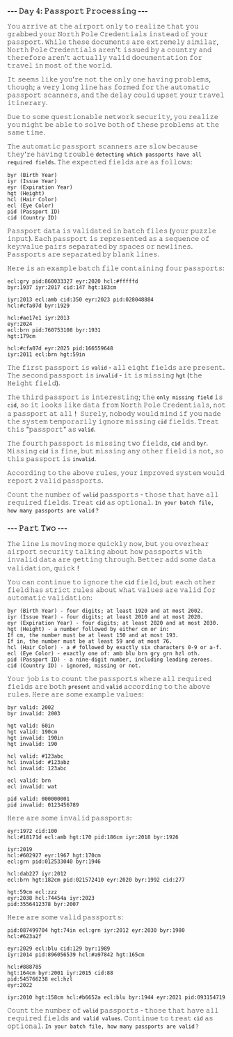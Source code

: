 ### --- 𝙳𝚊𝚢 𝟺: 𝙿𝚊𝚜𝚜𝚙𝚘𝚛𝚝 𝙿𝚛𝚘𝚌𝚎𝚜𝚜𝚒𝚗𝚐 ---

𝚈𝚘𝚞 𝚊𝚛𝚛𝚒𝚟𝚎 𝚊𝚝 𝚝𝚑𝚎 𝚊𝚒𝚛𝚙𝚘𝚛𝚝 𝚘𝚗𝚕𝚢 𝚝𝚘 𝚛𝚎𝚊𝚕𝚒𝚣𝚎 𝚝𝚑𝚊𝚝 𝚢𝚘𝚞 𝚐𝚛𝚊𝚋𝚋𝚎𝚍 𝚢𝚘𝚞𝚛 𝙽𝚘𝚛𝚝𝚑 𝙿𝚘𝚕𝚎 𝙲𝚛𝚎𝚍𝚎𝚗𝚝𝚒𝚊𝚕𝚜 𝚒𝚗𝚜𝚝𝚎𝚊𝚍 𝚘𝚏 𝚢𝚘𝚞𝚛 𝚙𝚊𝚜𝚜𝚙𝚘𝚛𝚝. 𝚆𝚑𝚒𝚕𝚎 𝚝𝚑𝚎𝚜𝚎 𝚍𝚘𝚌𝚞𝚖𝚎𝚗𝚝𝚜 𝚊𝚛𝚎 𝚎𝚡𝚝𝚛𝚎𝚖𝚎𝚕𝚢 𝚜𝚒𝚖𝚒𝚕𝚊𝚛, 𝙽𝚘𝚛𝚝𝚑 𝙿𝚘𝚕𝚎 𝙲𝚛𝚎𝚍𝚎𝚗𝚝𝚒𝚊𝚕𝚜 𝚊𝚛𝚎𝚗'𝚝 𝚒𝚜𝚜𝚞𝚎𝚍 𝚋𝚢 𝚊 𝚌𝚘𝚞𝚗𝚝𝚛𝚢 𝚊𝚗𝚍 𝚝𝚑𝚎𝚛𝚎𝚏𝚘𝚛𝚎 𝚊𝚛𝚎𝚗'𝚝 𝚊𝚌𝚝𝚞𝚊𝚕𝚕𝚢 𝚟𝚊𝚕𝚒𝚍 𝚍𝚘𝚌𝚞𝚖𝚎𝚗𝚝𝚊𝚝𝚒𝚘𝚗 𝚏𝚘𝚛 𝚝𝚛𝚊𝚟𝚎𝚕 𝚒𝚗 𝚖𝚘𝚜𝚝 𝚘𝚏 𝚝𝚑𝚎 𝚠𝚘𝚛𝚕𝚍.

𝙸𝚝 𝚜𝚎𝚎𝚖𝚜 𝚕𝚒𝚔𝚎 𝚢𝚘𝚞'𝚛𝚎 𝚗𝚘𝚝 𝚝𝚑𝚎 𝚘𝚗𝚕𝚢 𝚘𝚗𝚎 𝚑𝚊𝚟𝚒𝚗𝚐 𝚙𝚛𝚘𝚋𝚕𝚎𝚖𝚜, 𝚝𝚑𝚘𝚞𝚐𝚑; 𝚊 𝚟𝚎𝚛𝚢 𝚕𝚘𝚗𝚐 𝚕𝚒𝚗𝚎 𝚑𝚊𝚜 𝚏𝚘𝚛𝚖𝚎𝚍 𝚏𝚘𝚛 𝚝𝚑𝚎 𝚊𝚞𝚝𝚘𝚖𝚊𝚝𝚒𝚌 𝚙𝚊𝚜𝚜𝚙𝚘𝚛𝚝 𝚜𝚌𝚊𝚗𝚗𝚎𝚛𝚜, 𝚊𝚗𝚍 𝚝𝚑𝚎 𝚍𝚎𝚕𝚊𝚢 𝚌𝚘𝚞𝚕𝚍 𝚞𝚙𝚜𝚎𝚝 𝚢𝚘𝚞𝚛 𝚝𝚛𝚊𝚟𝚎𝚕 𝚒𝚝𝚒𝚗𝚎𝚛𝚊𝚛𝚢.

𝙳𝚞𝚎 𝚝𝚘 𝚜𝚘𝚖𝚎 𝚚𝚞𝚎𝚜𝚝𝚒𝚘𝚗𝚊𝚋𝚕𝚎 𝚗𝚎𝚝𝚠𝚘𝚛𝚔 𝚜𝚎𝚌𝚞𝚛𝚒𝚝𝚢, 𝚢𝚘𝚞 𝚛𝚎𝚊𝚕𝚒𝚣𝚎 𝚢𝚘𝚞 𝚖𝚒𝚐𝚑𝚝 𝚋𝚎 𝚊𝚋𝚕𝚎 𝚝𝚘 𝚜𝚘𝚕𝚟𝚎 𝚋𝚘𝚝𝚑 𝚘𝚏 𝚝𝚑𝚎𝚜𝚎 𝚙𝚛𝚘𝚋𝚕𝚎𝚖𝚜 𝚊𝚝 𝚝𝚑𝚎 𝚜𝚊𝚖𝚎 𝚝𝚒𝚖𝚎.

𝚃𝚑𝚎 𝚊𝚞𝚝𝚘𝚖𝚊𝚝𝚒𝚌 𝚙𝚊𝚜𝚜𝚙𝚘𝚛𝚝 𝚜𝚌𝚊𝚗𝚗𝚎𝚛𝚜 𝚊𝚛𝚎 𝚜𝚕𝚘𝚠 𝚋𝚎𝚌𝚊𝚞𝚜𝚎 𝚝𝚑𝚎𝚢'𝚛𝚎 𝚑𝚊𝚟𝚒𝚗𝚐 𝚝𝚛𝚘𝚞𝚋𝚕𝚎 `𝚍𝚎𝚝𝚎𝚌𝚝𝚒𝚗𝚐 𝚠𝚑𝚒𝚌𝚑 𝚙𝚊𝚜𝚜𝚙𝚘𝚛𝚝𝚜 𝚑𝚊𝚟𝚎 𝚊𝚕𝚕 𝚛𝚎𝚚𝚞𝚒𝚛𝚎𝚍 𝚏𝚒𝚎𝚕𝚍𝚜`. 𝚃𝚑𝚎 𝚎𝚡𝚙𝚎𝚌𝚝𝚎𝚍 𝚏𝚒𝚎𝚕𝚍𝚜 𝚊𝚛𝚎 𝚊𝚜 𝚏𝚘𝚕𝚕𝚘𝚠𝚜:

```
𝚋𝚢𝚛 (𝙱𝚒𝚛𝚝𝚑 𝚈𝚎𝚊𝚛)
𝚒𝚢𝚛 (𝙸𝚜𝚜𝚞𝚎 𝚈𝚎𝚊𝚛)
𝚎𝚢𝚛 (𝙴𝚡𝚙𝚒𝚛𝚊𝚝𝚒𝚘𝚗 𝚈𝚎𝚊𝚛)
𝚑𝚐𝚝 (𝙷𝚎𝚒𝚐𝚑𝚝)
𝚑𝚌𝚕 (𝙷𝚊𝚒𝚛 𝙲𝚘𝚕𝚘𝚛)
𝚎𝚌𝚕 (𝙴𝚢𝚎 𝙲𝚘𝚕𝚘𝚛)
𝚙𝚒𝚍 (𝙿𝚊𝚜𝚜𝚙𝚘𝚛𝚝 𝙸𝙳)
𝚌𝚒𝚍 (𝙲𝚘𝚞𝚗𝚝𝚛𝚢 𝙸𝙳)
```

𝙿𝚊𝚜𝚜𝚙𝚘𝚛𝚝 𝚍𝚊𝚝𝚊 𝚒𝚜 𝚟𝚊𝚕𝚒𝚍𝚊𝚝𝚎𝚍 𝚒𝚗 𝚋𝚊𝚝𝚌𝚑 𝚏𝚒𝚕𝚎𝚜 (𝚢𝚘𝚞𝚛 𝚙𝚞𝚣𝚣𝚕𝚎 𝚒𝚗𝚙𝚞𝚝). 𝙴𝚊𝚌𝚑 𝚙𝚊𝚜𝚜𝚙𝚘𝚛𝚝 𝚒𝚜 𝚛𝚎𝚙𝚛𝚎𝚜𝚎𝚗𝚝𝚎𝚍 𝚊𝚜 𝚊 𝚜𝚎𝚚𝚞𝚎𝚗𝚌𝚎 𝚘𝚏 𝚔𝚎𝚢:𝚟𝚊𝚕𝚞𝚎 𝚙𝚊𝚒𝚛𝚜 𝚜𝚎𝚙𝚊𝚛𝚊𝚝𝚎𝚍 𝚋𝚢 𝚜𝚙𝚊𝚌𝚎𝚜 𝚘𝚛 𝚗𝚎𝚠𝚕𝚒𝚗𝚎𝚜. 𝙿𝚊𝚜𝚜𝚙𝚘𝚛𝚝𝚜 𝚊𝚛𝚎 𝚜𝚎𝚙𝚊𝚛𝚊𝚝𝚎𝚍 𝚋𝚢 𝚋𝚕𝚊𝚗𝚔 𝚕𝚒𝚗𝚎𝚜.

𝙷𝚎𝚛𝚎 𝚒𝚜 𝚊𝚗 𝚎𝚡𝚊𝚖𝚙𝚕𝚎 𝚋𝚊𝚝𝚌𝚑 𝚏𝚒𝚕𝚎 𝚌𝚘𝚗𝚝𝚊𝚒𝚗𝚒𝚗𝚐 𝚏𝚘𝚞𝚛 𝚙𝚊𝚜𝚜𝚙𝚘𝚛𝚝𝚜:

```
𝚎𝚌𝚕:𝚐𝚛𝚢 𝚙𝚒𝚍:𝟾𝟼𝟶𝟶𝟹𝟹𝟹𝟸𝟽 𝚎𝚢𝚛:𝟸𝟶𝟸𝟶 𝚑𝚌𝚕:#𝚏𝚏𝚏𝚏𝚏𝚍
𝚋𝚢𝚛:𝟷𝟿𝟹𝟽 𝚒𝚢𝚛:𝟸𝟶𝟷𝟽 𝚌𝚒𝚍:𝟷𝟺𝟽 𝚑𝚐𝚝:𝟷𝟾𝟹𝚌𝚖

𝚒𝚢𝚛:𝟸𝟶𝟷𝟹 𝚎𝚌𝚕:𝚊𝚖𝚋 𝚌𝚒𝚍:𝟹𝟻𝟶 𝚎𝚢𝚛:𝟸𝟶𝟸𝟹 𝚙𝚒𝚍:𝟶𝟸𝟾𝟶𝟺𝟾𝟾𝟾𝟺
𝚑𝚌𝚕:#𝚌𝚏𝚊𝟶𝟽𝚍 𝚋𝚢𝚛:𝟷𝟿𝟸𝟿

𝚑𝚌𝚕:#𝚊𝚎𝟷𝟽𝚎𝟷 𝚒𝚢𝚛:𝟸𝟶𝟷𝟹
𝚎𝚢𝚛:𝟸𝟶𝟸𝟺
𝚎𝚌𝚕:𝚋𝚛𝚗 𝚙𝚒𝚍:𝟽𝟼𝟶𝟽𝟻𝟹𝟷𝟶𝟾 𝚋𝚢𝚛:𝟷𝟿𝟹𝟷
𝚑𝚐𝚝:𝟷𝟽𝟿𝚌𝚖

𝚑𝚌𝚕:#𝚌𝚏𝚊𝟶𝟽𝚍 𝚎𝚢𝚛:𝟸𝟶𝟸𝟻 𝚙𝚒𝚍:𝟷𝟼𝟼𝟻𝟻𝟿𝟼𝟺𝟾
𝚒𝚢𝚛:𝟸𝟶𝟷𝟷 𝚎𝚌𝚕:𝚋𝚛𝚗 𝚑𝚐𝚝:𝟻𝟿𝚒𝚗
```

𝚃𝚑𝚎 𝚏𝚒𝚛𝚜𝚝 𝚙𝚊𝚜𝚜𝚙𝚘𝚛𝚝 𝚒𝚜 `𝚟𝚊𝚕𝚒𝚍` - 𝚊𝚕𝚕 𝚎𝚒𝚐𝚑𝚝 𝚏𝚒𝚎𝚕𝚍𝚜 𝚊𝚛𝚎 𝚙𝚛𝚎𝚜𝚎𝚗𝚝. 𝚃𝚑𝚎 𝚜𝚎𝚌𝚘𝚗𝚍 𝚙𝚊𝚜𝚜𝚙𝚘𝚛𝚝 𝚒𝚜 `𝚒𝚗𝚟𝚊𝚕𝚒𝚍` - 𝚒𝚝 𝚒𝚜 𝚖𝚒𝚜𝚜𝚒𝚗𝚐 `𝚑𝚐𝚝` (𝚝𝚑𝚎 𝙷𝚎𝚒𝚐𝚑𝚝 𝚏𝚒𝚎𝚕𝚍).

𝚃𝚑𝚎 𝚝𝚑𝚒𝚛𝚍 𝚙𝚊𝚜𝚜𝚙𝚘𝚛𝚝 𝚒𝚜 𝚒𝚗𝚝𝚎𝚛𝚎𝚜𝚝𝚒𝚗𝚐; 𝚝𝚑𝚎 `𝚘𝚗𝚕𝚢 𝚖𝚒𝚜𝚜𝚒𝚗𝚐 𝚏𝚒𝚎𝚕𝚍` 𝚒𝚜 `𝚌𝚒𝚍`, 𝚜𝚘 𝚒𝚝 𝚕𝚘𝚘𝚔𝚜 𝚕𝚒𝚔𝚎 𝚍𝚊𝚝𝚊 𝚏𝚛𝚘𝚖 𝙽𝚘𝚛𝚝𝚑 𝙿𝚘𝚕𝚎 𝙲𝚛𝚎𝚍𝚎𝚗𝚝𝚒𝚊𝚕𝚜, 𝚗𝚘𝚝 𝚊 𝚙𝚊𝚜𝚜𝚙𝚘𝚛𝚝 𝚊𝚝 𝚊𝚕𝚕！ 𝚂𝚞𝚛𝚎𝚕𝚢, 𝚗𝚘𝚋𝚘𝚍𝚢 𝚠𝚘𝚞𝚕𝚍 𝚖𝚒𝚗𝚍 𝚒𝚏 𝚢𝚘𝚞 𝚖𝚊𝚍𝚎 𝚝𝚑𝚎 𝚜𝚢𝚜𝚝𝚎𝚖 𝚝𝚎𝚖𝚙𝚘𝚛𝚊𝚛𝚒𝚕𝚢 𝚒𝚐𝚗𝚘𝚛𝚎 𝚖𝚒𝚜𝚜𝚒𝚗𝚐 `𝚌𝚒𝚍` 𝚏𝚒𝚎𝚕𝚍𝚜. 𝚃𝚛𝚎𝚊𝚝 𝚝𝚑𝚒𝚜 "𝚙𝚊𝚜𝚜𝚙𝚘𝚛𝚝" 𝚊𝚜 `𝚟𝚊𝚕𝚒𝚍`.

𝚃𝚑𝚎 𝚏𝚘𝚞𝚛𝚝𝚑 𝚙𝚊𝚜𝚜𝚙𝚘𝚛𝚝 𝚒𝚜 𝚖𝚒𝚜𝚜𝚒𝚗𝚐 𝚝𝚠𝚘 𝚏𝚒𝚎𝚕𝚍𝚜, `𝚌𝚒𝚍` 𝚊𝚗𝚍 `𝚋𝚢𝚛`. 𝙼𝚒𝚜𝚜𝚒𝚗𝚐 `𝚌𝚒𝚍` 𝚒𝚜 𝚏𝚒𝚗𝚎, 𝚋𝚞𝚝 𝚖𝚒𝚜𝚜𝚒𝚗𝚐 𝚊𝚗𝚢 𝚘𝚝𝚑𝚎𝚛 𝚏𝚒𝚎𝚕𝚍 𝚒𝚜 𝚗𝚘𝚝, 𝚜𝚘 𝚝𝚑𝚒𝚜 𝚙𝚊𝚜𝚜𝚙𝚘𝚛𝚝 𝚒𝚜 `𝚒𝚗𝚟𝚊𝚕𝚒𝚍`.

𝙰𝚌𝚌𝚘𝚛𝚍𝚒𝚗𝚐 𝚝𝚘 𝚝𝚑𝚎 𝚊𝚋𝚘𝚟𝚎 𝚛𝚞𝚕𝚎𝚜, 𝚢𝚘𝚞𝚛 𝚒𝚖𝚙𝚛𝚘𝚟𝚎𝚍 𝚜𝚢𝚜𝚝𝚎𝚖 𝚠𝚘𝚞𝚕𝚍 𝚛𝚎𝚙𝚘𝚛𝚝 `𝟸` 𝚟𝚊𝚕𝚒𝚍 𝚙𝚊𝚜𝚜𝚙𝚘𝚛𝚝𝚜.

𝙲𝚘𝚞𝚗𝚝 𝚝𝚑𝚎 𝚗𝚞𝚖𝚋𝚎𝚛 𝚘𝚏 `𝚟𝚊𝚕𝚒𝚍` 𝚙𝚊𝚜𝚜𝚙𝚘𝚛𝚝𝚜 - 𝚝𝚑𝚘𝚜𝚎 𝚝𝚑𝚊𝚝 𝚑𝚊𝚟𝚎 𝚊𝚕𝚕 𝚛𝚎𝚚𝚞𝚒𝚛𝚎𝚍 𝚏𝚒𝚎𝚕𝚍𝚜. 𝚃𝚛𝚎𝚊𝚝 `𝚌𝚒𝚍` 𝚊𝚜 𝚘𝚙𝚝𝚒𝚘𝚗𝚊𝚕. `𝙸𝚗 𝚢𝚘𝚞𝚛 𝚋𝚊𝚝𝚌𝚑 𝚏𝚒𝚕𝚎, 𝚑𝚘𝚠 𝚖𝚊𝚗𝚢 𝚙𝚊𝚜𝚜𝚙𝚘𝚛𝚝𝚜 𝚊𝚛𝚎 𝚟𝚊𝚕𝚒𝚍？`

### --- 𝙿𝚊𝚛𝚝 𝚃𝚠𝚘 ---

𝚃𝚑𝚎 𝚕𝚒𝚗𝚎 𝚒𝚜 𝚖𝚘𝚟𝚒𝚗𝚐 𝚖𝚘𝚛𝚎 𝚚𝚞𝚒𝚌𝚔𝚕𝚢 𝚗𝚘𝚠, 𝚋𝚞𝚝 𝚢𝚘𝚞 𝚘𝚟𝚎𝚛𝚑𝚎𝚊𝚛 𝚊𝚒𝚛𝚙𝚘𝚛𝚝 𝚜𝚎𝚌𝚞𝚛𝚒𝚝𝚢 𝚝𝚊𝚕𝚔𝚒𝚗𝚐 𝚊𝚋𝚘𝚞𝚝 𝚑𝚘𝚠 𝚙𝚊𝚜𝚜𝚙𝚘𝚛𝚝𝚜 𝚠𝚒𝚝𝚑 𝚒𝚗𝚟𝚊𝚕𝚒𝚍 𝚍𝚊𝚝𝚊 𝚊𝚛𝚎 𝚐𝚎𝚝𝚝𝚒𝚗𝚐 𝚝𝚑𝚛𝚘𝚞𝚐𝚑. 𝙱𝚎𝚝𝚝𝚎𝚛 𝚊𝚍𝚍 𝚜𝚘𝚖𝚎 𝚍𝚊𝚝𝚊 𝚟𝚊𝚕𝚒𝚍𝚊𝚝𝚒𝚘𝚗, 𝚚𝚞𝚒𝚌𝚔！

𝚈𝚘𝚞 𝚌𝚊𝚗 𝚌𝚘𝚗𝚝𝚒𝚗𝚞𝚎 𝚝𝚘 𝚒𝚐𝚗𝚘𝚛𝚎 𝚝𝚑𝚎 `𝚌𝚒𝚍` 𝚏𝚒𝚎𝚕𝚍, 𝚋𝚞𝚝 𝚎𝚊𝚌𝚑 𝚘𝚝𝚑𝚎𝚛 𝚏𝚒𝚎𝚕𝚍 𝚑𝚊𝚜 𝚜𝚝𝚛𝚒𝚌𝚝 𝚛𝚞𝚕𝚎𝚜 𝚊𝚋𝚘𝚞𝚝 𝚠𝚑𝚊𝚝 𝚟𝚊𝚕𝚞𝚎𝚜 𝚊𝚛𝚎 𝚟𝚊𝚕𝚒𝚍 𝚏𝚘𝚛 𝚊𝚞𝚝𝚘𝚖𝚊𝚝𝚒𝚌 𝚟𝚊𝚕𝚒𝚍𝚊𝚝𝚒𝚘𝚗:

```
𝚋𝚢𝚛 (𝙱𝚒𝚛𝚝𝚑 𝚈𝚎𝚊𝚛) - 𝚏𝚘𝚞𝚛 𝚍𝚒𝚐𝚒𝚝𝚜; 𝚊𝚝 𝚕𝚎𝚊𝚜𝚝 𝟷𝟿𝟸𝟶 𝚊𝚗𝚍 𝚊𝚝 𝚖𝚘𝚜𝚝 𝟸𝟶𝟶𝟸.
𝚒𝚢𝚛 (𝙸𝚜𝚜𝚞𝚎 𝚈𝚎𝚊𝚛) - 𝚏𝚘𝚞𝚛 𝚍𝚒𝚐𝚒𝚝𝚜; 𝚊𝚝 𝚕𝚎𝚊𝚜𝚝 𝟸𝟶𝟷𝟶 𝚊𝚗𝚍 𝚊𝚝 𝚖𝚘𝚜𝚝 𝟸𝟶𝟸𝟶.
𝚎𝚢𝚛 (𝙴𝚡𝚙𝚒𝚛𝚊𝚝𝚒𝚘𝚗 𝚈𝚎𝚊𝚛) - 𝚏𝚘𝚞𝚛 𝚍𝚒𝚐𝚒𝚝𝚜; 𝚊𝚝 𝚕𝚎𝚊𝚜𝚝 𝟸𝟶𝟸𝟶 𝚊𝚗𝚍 𝚊𝚝 𝚖𝚘𝚜𝚝 𝟸𝟶𝟹𝟶.
𝚑𝚐𝚝 (𝙷𝚎𝚒𝚐𝚑𝚝) - 𝚊 𝚗𝚞𝚖𝚋𝚎𝚛 𝚏𝚘𝚕𝚕𝚘𝚠𝚎𝚍 𝚋𝚢 𝚎𝚒𝚝𝚑𝚎𝚛 𝚌𝚖 𝚘𝚛 𝚒𝚗:
𝙸𝚏 𝚌𝚖, 𝚝𝚑𝚎 𝚗𝚞𝚖𝚋𝚎𝚛 𝚖𝚞𝚜𝚝 𝚋𝚎 𝚊𝚝 𝚕𝚎𝚊𝚜𝚝 𝟷𝟻𝟶 𝚊𝚗𝚍 𝚊𝚝 𝚖𝚘𝚜𝚝 𝟷𝟿𝟹.
𝙸𝚏 𝚒𝚗, 𝚝𝚑𝚎 𝚗𝚞𝚖𝚋𝚎𝚛 𝚖𝚞𝚜𝚝 𝚋𝚎 𝚊𝚝 𝚕𝚎𝚊𝚜𝚝 𝟻𝟿 𝚊𝚗𝚍 𝚊𝚝 𝚖𝚘𝚜𝚝 𝟽𝟼.
𝚑𝚌𝚕 (𝙷𝚊𝚒𝚛 𝙲𝚘𝚕𝚘𝚛) - 𝚊 # 𝚏𝚘𝚕𝚕𝚘𝚠𝚎𝚍 𝚋𝚢 𝚎𝚡𝚊𝚌𝚝𝚕𝚢 𝚜𝚒𝚡 𝚌𝚑𝚊𝚛𝚊𝚌𝚝𝚎𝚛𝚜 𝟶-𝟿 𝚘𝚛 𝚊-𝚏.
𝚎𝚌𝚕 (𝙴𝚢𝚎 𝙲𝚘𝚕𝚘𝚛) - 𝚎𝚡𝚊𝚌𝚝𝚕𝚢 𝚘𝚗𝚎 𝚘𝚏: 𝚊𝚖𝚋 𝚋𝚕𝚞 𝚋𝚛𝚗 𝚐𝚛𝚢 𝚐𝚛𝚗 𝚑𝚣𝚕 𝚘𝚝𝚑.
𝚙𝚒𝚍 (𝙿𝚊𝚜𝚜𝚙𝚘𝚛𝚝 𝙸𝙳) - 𝚊 𝚗𝚒𝚗𝚎-𝚍𝚒𝚐𝚒𝚝 𝚗𝚞𝚖𝚋𝚎𝚛, 𝚒𝚗𝚌𝚕𝚞𝚍𝚒𝚗𝚐 𝚕𝚎𝚊𝚍𝚒𝚗𝚐 𝚣𝚎𝚛𝚘𝚎𝚜.
𝚌𝚒𝚍 (𝙲𝚘𝚞𝚗𝚝𝚛𝚢 𝙸𝙳) - 𝚒𝚐𝚗𝚘𝚛𝚎𝚍, 𝚖𝚒𝚜𝚜𝚒𝚗𝚐 𝚘𝚛 𝚗𝚘𝚝.
```

𝚈𝚘𝚞𝚛 𝚓𝚘𝚋 𝚒𝚜 𝚝𝚘 𝚌𝚘𝚞𝚗𝚝 𝚝𝚑𝚎 𝚙𝚊𝚜𝚜𝚙𝚘𝚛𝚝𝚜 𝚠𝚑𝚎𝚛𝚎 𝚊𝚕𝚕 𝚛𝚎𝚚𝚞𝚒𝚛𝚎𝚍 𝚏𝚒𝚎𝚕𝚍𝚜 𝚊𝚛𝚎 𝚋𝚘𝚝𝚑 `𝚙𝚛𝚎𝚜𝚎𝚗𝚝` 𝚊𝚗𝚍 `𝚟𝚊𝚕𝚒𝚍` 𝚊𝚌𝚌𝚘𝚛𝚍𝚒𝚗𝚐 𝚝𝚘 𝚝𝚑𝚎 𝚊𝚋𝚘𝚟𝚎 𝚛𝚞𝚕𝚎𝚜. 𝙷𝚎𝚛𝚎 𝚊𝚛𝚎 𝚜𝚘𝚖𝚎 𝚎𝚡𝚊𝚖𝚙𝚕𝚎 𝚟𝚊𝚕𝚞𝚎𝚜:

```
𝚋𝚢𝚛 𝚟𝚊𝚕𝚒𝚍: 𝟸𝟶𝟶𝟸
𝚋𝚢𝚛 𝚒𝚗𝚟𝚊𝚕𝚒𝚍: 𝟸𝟶𝟶𝟹

𝚑𝚐𝚝 𝚟𝚊𝚕𝚒𝚍: 𝟼𝟶𝚒𝚗
𝚑𝚐𝚝 𝚟𝚊𝚕𝚒𝚍: 𝟷𝟿𝟶𝚌𝚖
𝚑𝚐𝚝 𝚒𝚗𝚟𝚊𝚕𝚒𝚍: 𝟷𝟿𝟶𝚒𝚗
𝚑𝚐𝚝 𝚒𝚗𝚟𝚊𝚕𝚒𝚍: 𝟷𝟿𝟶

𝚑𝚌𝚕 𝚟𝚊𝚕𝚒𝚍: #𝟷𝟸𝟹𝚊𝚋𝚌
𝚑𝚌𝚕 𝚒𝚗𝚟𝚊𝚕𝚒𝚍: #𝟷𝟸𝟹𝚊𝚋𝚣
𝚑𝚌𝚕 𝚒𝚗𝚟𝚊𝚕𝚒𝚍: 𝟷𝟸𝟹𝚊𝚋𝚌

𝚎𝚌𝚕 𝚟𝚊𝚕𝚒𝚍: 𝚋𝚛𝚗
𝚎𝚌𝚕 𝚒𝚗𝚟𝚊𝚕𝚒𝚍: 𝚠𝚊𝚝

𝚙𝚒𝚍 𝚟𝚊𝚕𝚒𝚍: 𝟶𝟶𝟶𝟶𝟶𝟶𝟶𝟶𝟷
𝚙𝚒𝚍 𝚒𝚗𝚟𝚊𝚕𝚒𝚍: 𝟶𝟷𝟸𝟹𝟺𝟻𝟼𝟽𝟾𝟿
```

𝙷𝚎𝚛𝚎 𝚊𝚛𝚎 𝚜𝚘𝚖𝚎 𝚒𝚗𝚟𝚊𝚕𝚒𝚍 𝚙𝚊𝚜𝚜𝚙𝚘𝚛𝚝𝚜:

```
𝚎𝚢𝚛:𝟷𝟿𝟽𝟸 𝚌𝚒𝚍:𝟷𝟶𝟶
𝚑𝚌𝚕:#𝟷𝟾𝟷𝟽𝟷𝚍 𝚎𝚌𝚕:𝚊𝚖𝚋 𝚑𝚐𝚝:𝟷𝟽𝟶 𝚙𝚒𝚍:𝟷𝟾𝟼𝚌𝚖 𝚒𝚢𝚛:𝟸𝟶𝟷𝟾 𝚋𝚢𝚛:𝟷𝟿𝟸𝟼

𝚒𝚢𝚛:𝟸𝟶𝟷𝟿
𝚑𝚌𝚕:#𝟼𝟶𝟸𝟿𝟸𝟽 𝚎𝚢𝚛:𝟷𝟿𝟼𝟽 𝚑𝚐𝚝:𝟷𝟽𝟶𝚌𝚖
𝚎𝚌𝚕:𝚐𝚛𝚗 𝚙𝚒𝚍:𝟶𝟷𝟸𝟻𝟹𝟹𝟶𝟺𝟶 𝚋𝚢𝚛:𝟷𝟿𝟺𝟼

𝚑𝚌𝚕:𝚍𝚊𝚋𝟸𝟸𝟽 𝚒𝚢𝚛:𝟸𝟶𝟷𝟸
𝚎𝚌𝚕:𝚋𝚛𝚗 𝚑𝚐𝚝:𝟷𝟾𝟸𝚌𝚖 𝚙𝚒𝚍:𝟶𝟸𝟷𝟻𝟽𝟸𝟺𝟷𝟶 𝚎𝚢𝚛:𝟸𝟶𝟸𝟶 𝚋𝚢𝚛:𝟷𝟿𝟿𝟸 𝚌𝚒𝚍:𝟸𝟽𝟽

𝚑𝚐𝚝:𝟻𝟿𝚌𝚖 𝚎𝚌𝚕:𝚣𝚣𝚣
𝚎𝚢𝚛:𝟸𝟶𝟹𝟾 𝚑𝚌𝚕:𝟽𝟺𝟺𝟻𝟺𝚊 𝚒𝚢𝚛:𝟸𝟶𝟸𝟹
𝚙𝚒𝚍:𝟹𝟻𝟻𝟼𝟺𝟷𝟸𝟹𝟽𝟾 𝚋𝚢𝚛:𝟸𝟶𝟶𝟽
```

𝙷𝚎𝚛𝚎 𝚊𝚛𝚎 𝚜𝚘𝚖𝚎 𝚟𝚊𝚕𝚒𝚍 𝚙𝚊𝚜𝚜𝚙𝚘𝚛𝚝𝚜:

```
𝚙𝚒𝚍:𝟶𝟾𝟽𝟺𝟿𝟿𝟽𝟶𝟺 𝚑𝚐𝚝:𝟽𝟺𝚒𝚗 𝚎𝚌𝚕:𝚐𝚛𝚗 𝚒𝚢𝚛:𝟸𝟶𝟷𝟸 𝚎𝚢𝚛:𝟸𝟶𝟹𝟶 𝚋𝚢𝚛:𝟷𝟿𝟾𝟶
𝚑𝚌𝚕:#𝟼𝟸𝟹𝚊𝟸𝚏

𝚎𝚢𝚛:𝟸𝟶𝟸𝟿 𝚎𝚌𝚕:𝚋𝚕𝚞 𝚌𝚒𝚍:𝟷𝟸𝟿 𝚋𝚢𝚛:𝟷𝟿𝟾𝟿
𝚒𝚢𝚛:𝟸𝟶𝟷𝟺 𝚙𝚒𝚍:𝟾𝟿𝟼𝟶𝟻𝟼𝟻𝟹𝟿 𝚑𝚌𝚕:#𝚊𝟿𝟽𝟾𝟺𝟸 𝚑𝚐𝚝:𝟷𝟼𝟻𝚌𝚖

𝚑𝚌𝚕:#𝟾𝟾𝟾𝟽𝟾𝟻
𝚑𝚐𝚝:𝟷𝟼𝟺𝚌𝚖 𝚋𝚢𝚛:𝟸𝟶𝟶𝟷 𝚒𝚢𝚛:𝟸𝟶𝟷𝟻 𝚌𝚒𝚍:𝟾𝟾
𝚙𝚒𝚍:𝟻𝟺𝟻𝟽𝟼𝟼𝟸𝟹𝟾 𝚎𝚌𝚕:𝚑𝚣𝚕
𝚎𝚢𝚛:𝟸𝟶𝟸𝟸

𝚒𝚢𝚛:𝟸𝟶𝟷𝟶 𝚑𝚐𝚝:𝟷𝟻𝟾𝚌𝚖 𝚑𝚌𝚕:#𝚋𝟼𝟼𝟻𝟸𝚊 𝚎𝚌𝚕:𝚋𝚕𝚞 𝚋𝚢𝚛:𝟷𝟿𝟺𝟺 𝚎𝚢𝚛:𝟸𝟶𝟸𝟷 𝚙𝚒𝚍:𝟶𝟿𝟹𝟷𝟻𝟺𝟽𝟷𝟿
```

𝙲𝚘𝚞𝚗𝚝 𝚝𝚑𝚎 𝚗𝚞𝚖𝚋𝚎𝚛 𝚘𝚏 `𝚟𝚊𝚕𝚒𝚍` 𝚙𝚊𝚜𝚜𝚙𝚘𝚛𝚝𝚜 - 𝚝𝚑𝚘𝚜𝚎 𝚝𝚑𝚊𝚝 𝚑𝚊𝚟𝚎 𝚊𝚕𝚕 𝚛𝚎𝚚𝚞𝚒𝚛𝚎𝚍 𝚏𝚒𝚎𝚕𝚍𝚜 `𝚊𝚗𝚍 𝚟𝚊𝚕𝚒𝚍 𝚟𝚊𝚕𝚞𝚎𝚜`. 𝙲𝚘𝚗𝚝𝚒𝚗𝚞𝚎 𝚝𝚘 𝚝𝚛𝚎𝚊𝚝 `𝚌𝚒𝚍` 𝚊𝚜 𝚘𝚙𝚝𝚒𝚘𝚗𝚊𝚕. `𝙸𝚗 𝚢𝚘𝚞𝚛 𝚋𝚊𝚝𝚌𝚑 𝚏𝚒𝚕𝚎, 𝚑𝚘𝚠 𝚖𝚊𝚗𝚢 𝚙𝚊𝚜𝚜𝚙𝚘𝚛𝚝𝚜 𝚊𝚛𝚎 𝚟𝚊𝚕𝚒𝚍？`
